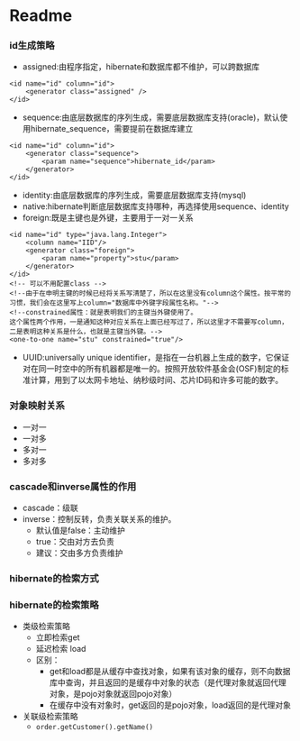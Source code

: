 # Readme  
### id生成策略  
* assigned:由程序指定，hibernate和数据库都不维护，可以跨数据库  
```
<id name="id" column="id">
    <generator class="assigned" />
</id>
```
* sequence:由底层数据库的序列生成，需要底层数据库支持(oracle)，默认使用hibernate_sequence，需要提前在数据库建立  
```
<id name="id" column="id">
    <generator class="sequence">
        <param name="sequence">hibernate_id</param>
    </generator>
</id>
```
* identity:由底层数据库的序列生成，需要底层数据库支持(mysql)
* native:hibernate判断底层数据库支持哪种，再选择使用sequence、identity
* foreign:既是主键也是外键，主要用于一对一关系
```
<id name="id" type="java.lang.Integer">
    <column name="IID"/>
    <generator class="foreign">
        <param name="property">stu</param>
    </generator>
</id>
<!-- 可以不用配置class -->
<!--由于在申明主键的时候已经将关系写清楚了，所以在这里没有column这个属性。按平常的习惯，我们会在这里写上column="数据库中外键字段属性名称。"-->
<!--constrained属性：就是表明我们的主键当外键使用了。
这个属性两个作用，一是通知这种对应关系在上面已经写过了，所以这里才不需要写column，二是表明这种关系是什么，也就是主键当外键。-->
<one-to-one name="stu" constrained="true"/>
```
* UUID:universally unique identifier，是指在一台机器上生成的数字，它保证对在同一时空中的所有机器都是唯一的。按照开放软件基金会(OSF)制定的标准计算，用到了以太网卡地址、纳秒级时间、芯片ID码和许多可能的数字。

### 对象映射关系  
* 一对一
* 一对多
* 多对一
* 多对多

### cascade和inverse属性的作用  
* cascade：级联
* inverse：控制反转，负责关联关系的维护。
    * 默认值是false：主动维护
    * true：交由对方去负责
    * 建议：交由多方负责维护

### hibernate的检索方式  

### hibernate的检索策略  
* 类级检索策略
    * 立即检索get
    * 延迟检索 load
    * 区别：
        * get和load都是从缓存中查找对象，如果有该对象的缓存，则不向数据库中查询，并且返回的是缓存中对象的状态（是代理对象就返回代理对象，是pojo对象就返回pojo对象）
        * 在缓存中没有对象时，get返回的是pojo对象，load返回的是代理对象
* 关联级检索策略
    * ``order.getCustomer().getName()``
